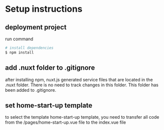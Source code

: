 # Setup instructions

## deployment project
run command
``` bash
# install dependencies
$ npm install
```

## add .nuxt folder to .gitignore 
after installing npm, nuxt.js generated service files that are located in the .nuxt folder. There is no need to track changes in this folder. This folder has been added to .gitignore.

## set home-start-up template
to select the template home-start-up template, you need to transfer all code from the /pages/home-start-up.vue file to the index.vue file

